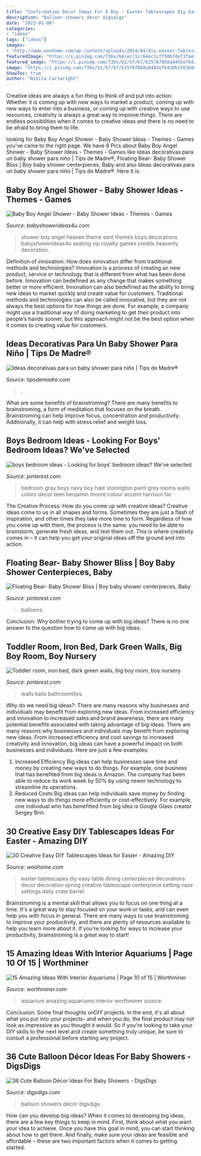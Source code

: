 ```yaml
---
title: "Confirmation Decor Ideas For A Boy : Easter Tablescapes Diy Easy Table Dining Centerpieces Decorations Decor Decoration Spring Creative Tablescape Centerpiece Setting Vase Settings Daily Crate Barrel"
description: "Balloon showers décor digsdigs"
date: "2023-01-08"
categories:
- "ideas"
tags: ["ideas"]
images:
- "http://www.woohome.com/wp-content/uploads/2014/04/diy-easter-Tablescapes-13.jpg"
featuredImage: "https://i.pinimg.com/736x/64/ec/1c/64ec1cff50bfdef1faefa3cc96d386cf.jpg"
featured_image: "https://i.pinimg.com/736x/b2/57/67/b257678b8a8492efb420b1561b8c25f5--gray-boys-rooms-gray-living-rooms.jpg"
image: "https://i.pinimg.com/736x/b2/57/67/b257678b8a8492efb420b1561b8c25f5--gray-boys-rooms-gray-living-rooms.jpg"
ShowToc: true
author: "Nikita Cartwright"
---
```



Creative ideas are always a fun thing to think of and put into action. Whether it is coming up with new ways to market a product, coming up with new ways to enter into a business, or coming up with creative ways to use resources, creativity is always a great way to improve things. There are endless possibilities when it comes to creative ideas and there is no need to be afraid to bring them to life.

	

		
looking for Baby Boy Angel Shower - Baby Shower Ideas - Themes - Games you've came to the right page. We have 8 Pics about Baby Boy Angel Shower - Baby Shower Ideas - Themes - Games like Ideas decorativas para un baby shower para niño | Tips de Madre®, Floating Bear- Baby Shower Bliss | Boy baby shower centerpieces, Baby and also Ideas decorativas para un baby shower para niño | Tips de Madre®. Here it is:
		
    
## Baby Boy Angel Shower - Baby Shower Ideas - Themes - Games

<img loading=lazy src="http://www.babyshowerideas4u.com/wp-content/uploads/2016/09/Baby-Boy-Angel-Shower-Vip-Seating-600x800.jpg" onerror="this.onerror=null;this.src='https://tse4.mm.bing.net/th?id=OIP.zdnLthi-fgu34Ig2YHWjAwHaJ4&amp;pid=15.1';" alt="Baby Boy Angel Shower - Baby Shower Ideas - Themes - Games">

_Source: babyshowerideas4u.com_

>shower boy angel heaven theme sent themes boys decorations babyshowerideas4u seating vip royalty games credits heavenly decoration. 

	

Definition of innovation: How does innovation differ from traditional methods and technologies?
Innovation is a process of creating an new product, service or technology that is different from what has been done before. Innovation can bedefined as any change that makes something better or more efficient. Innovation can also bedefined as the ability to bring new ideas to market quickly and create value for customers. 
Traditional methods and technologies can also be called innovative, but they are not always the best options for how things are done. For example, a company might use a traditional way of doing marketing to get their product into people’s hands sooner, but this approach might not be the best option when it comes to creating value for customers.

    
## Ideas Decorativas Para Un Baby Shower Para Niño | Tips De Madre®

<img loading=lazy src="https://tipsdemadre.com/wp-content/uploads/2015/08/decoracion-baby-shower-nino.jpg" onerror="this.onerror=null;this.src='https://tse4.mm.bing.net/th?id=OIP.aG_ADwNkl5pMdapeyTTfEQHaLI&amp;pid=15.1';" alt="Ideas decorativas para un baby shower para niño | Tips de Madre®">

_Source: tipsdemadre.com_

>. 

	

What are some benefits of brainstroming?
There are many benefits to brainstroming, a form of meditation that focuses on the breath. Brainstroming can help improve focus, concentration and productivity. Additionally, it can help with stress relief and weight loss.

    
## Boys Bedroom Ideas - Looking For Boys&#039; Bedroom Ideas? We&#039;ve Selected

<img loading=lazy src="https://i.pinimg.com/736x/b2/57/67/b257678b8a8492efb420b1561b8c25f5--gray-boys-rooms-gray-living-rooms.jpg" onerror="this.onerror=null;this.src='https://tse4.mm.bing.net/th?id=OIP.t3wIb2SRN3arwPi4R5sd4wHaLE&amp;pid=15.1';" alt="boys bedroom ideas - Looking for boys&#039; bedroom ideas? We&#039;ve selected">

_Source: pinterest.com_

>bedroom gray boys navy boy hale stonington paint grey rooms walls colors decor teen benjamin moore colour accent harrison far. 

	

The Creative Process: How do you come up with creative ideas?
Creative ideas come to us in all shapes and forms. Sometimes they are just a flash of inspiration, and other times they take more time to form. Regardless of how you come up with them, the process is the same: you need to be able to brainstorm, generate fresh ideas, and test them out. This is where creativity comes in – it can help you get your original ideas off the ground and into action.

    
## Floating Bear- Baby Shower Bliss | Boy Baby Shower Centerpieces, Baby

<img loading=lazy src="https://i.pinimg.com/736x/16/34/78/163478f0a271c762718046ad6ef1fe52.jpg" onerror="this.onerror=null;this.src='https://tse2.mm.bing.net/th?id=OIP.hbLmbb_9rSXwpvuAABmWQQHaIG&amp;pid=15.1';" alt="Floating Bear- Baby Shower Bliss | Boy baby shower centerpieces, Baby">

_Source: pinterest.com_

>balloons. 

	

Conclusion: Why bother trying to come up with big ideas?
There is no one answer to the question how to come up with big ideas.

    
## Toddler Room, Iron Bed, Dark Green Walls, Big Boy Room, Boy Nursery

<img loading=lazy src="https://i.pinimg.com/736x/64/ec/1c/64ec1cff50bfdef1faefa3cc96d386cf.jpg" onerror="this.onerror=null;this.src='https://tse2.mm.bing.net/th?id=OIP.0tRkzUP0kjN3viA02b_xTQHaLH&amp;pid=15.1';" alt="Toddler room, iron bed, dark green walls, big boy room, boy nursery">

_Source: pinterest.com_

>walls kaila bathroomtiles. 

	

Why do we need big ideas?: There are many reasons why businesses and individuals may benefit from exploring new ideas. From increased efficiency and innovation to increased sales and brand awareness, there are many potential benefits associated with taking advantage of big ideas.
There are many reasons why businesses and individuals may benefit from exploring new ideas. From increased efficiency and cost savings to increased creativity and innovation, big ideas can have a powerful impact on both businesses and individuals. Here are just a few examples:
1. Increased Efficiency
Big ideas can help businesses save time and money by creating new ways to do things. For example, one business that has benefited from big ideas is Amazon. The company has been able to reduce its work week by 50% by using newer technology to streamline its operations.
2. Reduced Costs
Big ideas can help individuals save money by finding new ways to do things more efficiently or cost-effectively. For example, one individual who has benefitted from big idea is Google Glass creator Sergey Brin.

    
## 30 Creative Easy DIY Tablescapes Ideas For Easter - Amazing DIY

<img loading=lazy src="http://www.woohome.com/wp-content/uploads/2014/04/diy-easter-Tablescapes-13.jpg" onerror="this.onerror=null;this.src='https://tse3.mm.bing.net/th?id=OIP.gSN3KHu17zDZt3wIdq0uhQHaLK&amp;pid=15.1';" alt="30 Creative Easy DIY Tablescapes Ideas for Easter - Amazing DIY">

_Source: woohome.com_

>easter tablescapes diy easy table dining centerpieces decorations decor decoration spring creative tablescape centerpiece setting vase settings daily crate barrel. 

	

Brainstroming is a mental skill that allows you to focus on one thing at a time. It's a great way to stay focused on your work or tasks, and can even help you with focus in general. There are many ways to use brainstroming to improve your productivity, and there are plenty of resources available to help you learn more about it. If you're looking for ways to increase your productivity, brainstroming is a great way to start!

    
## 15 Amazing Ideas With Interior Aquariums | Page 10 Of 15 | Worthminer

<img loading=lazy src="https://worthminer.com/wp-content/uploads/2017/12/aquarium-10.jpg" onerror="this.onerror=null;this.src='https://tse2.mm.bing.net/th?id=OIP.siLimFr_VfT91IIY31TFaAHaLH&amp;pid=15.1';" alt="15 Amazing Ideas With Interior Aquariums | Page 10 of 15 | Worthminer">

_Source: worthminer.com_

>aquarium amazing aquariums interior worthminer source. 

	

Conclusion: Some final thoughts onDIY projects.
In the end, it's all about what you put into your projects- and when you do, the final product may not look as impressive as you thought it would. So if you're looking to take your DIY skills to the next level and create something truly unique, be sure to consult a professional before starting any project.

    
## 36 Cute Balloon Décor Ideas For Baby Showers - DigsDigs

<img loading=lazy src="https://www.digsdigs.com/photos/cute-balloon-decor-ideas-for-baby-showers-16.jpg" onerror="this.onerror=null;this.src='https://tse4.mm.bing.net/th?id=OIP.SR1wGY8YizTZJYj4SWOdjAHaLG&amp;pid=15.1';" alt="36 Cute Balloon Décor Ideas For Baby Showers - DigsDigs">

_Source: digsdigs.com_

>balloon showers décor digsdigs. 

	

How can you develop big ideas?
When it comes to developing big ideas, there are a few key things to keep in mind. First, think about what you want your idea to achieve. Once you have this goal in mind, you can start thinking about how to get there. And finally, make sure your ideas are feasible and affordable – these are two important factors when it comes to getting started.

